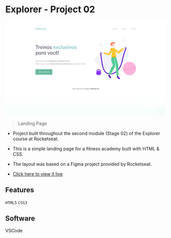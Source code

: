 # Explorer - Project 02

![preview](./projeto02-preview.png)

> Landing Page

- Project built throughout the second module (Stage 02) of the Explorer course at Rocketseat.

- This is a simple landing page for a fitness academy built with HTML & CSS.

- The layout was based on a Figma project provided by Rocketseat.

- [Click here to view it live](https://jessicaranft.github.io/explorer-projeto02/)

## Features

`HTML5` `CSS3`

## Software

VSCode
